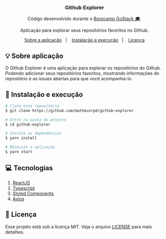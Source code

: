 <h3 align="center">
  Github Explorer
</h3>

<p align="center">Código desenvolvido durante o <a href="https://rocketseat.com.br/gostack">Bootcamp GoStack 🎓</a>.</p>

<p align="center">Aplicação para explorar seus repositórios favoritos no Github.</p>

<p align="center">
  <a href="#-sobre-aplicação">Sobre a aplicação</a>&nbsp;&nbsp;&nbsp;|&nbsp;&nbsp;&nbsp;
  <a href="#-instalacao-e-execução">Instalação e execução</a>&nbsp;&nbsp;&nbsp;|&nbsp;&nbsp;&nbsp;
  <a href="#memo-licença">Licença</a>
</p>

## 💡 Sobre aplicação

O Github Explorer é uma aplicação para explorar os repositórios do Github.
Podendo adicionar seus repositórios favoritos, mostrando informações do repositório
e as issues abertas para que você acompanha-lo.

## 🚀 Instalação e execução

```bash
# Clone este repositório
$ git clone https://github.com/matheusrpd/github-explorer

# Entre na pasta do projeto
$ cd github-explorer

# Instale as dependências
$ yarn install

# RExecute a aplicação
$ yarn start
```

## :computer: Tecnologias

1. [ReactJS](https://pt-br.reactjs.org/)
2. [Typescript](https://www.typescriptlang.org/)
3. [Styled Components](https://styled-components.com/)
4. [Axios](https://github.com/axios/axios)

## :memo: Licença

Esse projeto está sob a licença MIT. Veja o arquivo [LICENSE](LICENSE.md) para mais detalhes.
